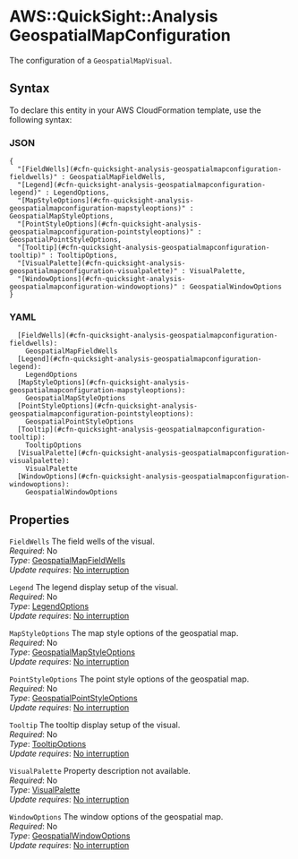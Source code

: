 # AWS::QuickSight::Analysis GeospatialMapConfiguration<a name="aws-properties-quicksight-analysis-geospatialmapconfiguration"></a>

The configuration of a `GeospatialMapVisual`\.

## Syntax<a name="aws-properties-quicksight-analysis-geospatialmapconfiguration-syntax"></a>

To declare this entity in your AWS CloudFormation template, use the following syntax:

### JSON<a name="aws-properties-quicksight-analysis-geospatialmapconfiguration-syntax.json"></a>

```
{
  "[FieldWells](#cfn-quicksight-analysis-geospatialmapconfiguration-fieldwells)" : GeospatialMapFieldWells,
  "[Legend](#cfn-quicksight-analysis-geospatialmapconfiguration-legend)" : LegendOptions,
  "[MapStyleOptions](#cfn-quicksight-analysis-geospatialmapconfiguration-mapstyleoptions)" : GeospatialMapStyleOptions,
  "[PointStyleOptions](#cfn-quicksight-analysis-geospatialmapconfiguration-pointstyleoptions)" : GeospatialPointStyleOptions,
  "[Tooltip](#cfn-quicksight-analysis-geospatialmapconfiguration-tooltip)" : TooltipOptions,
  "[VisualPalette](#cfn-quicksight-analysis-geospatialmapconfiguration-visualpalette)" : VisualPalette,
  "[WindowOptions](#cfn-quicksight-analysis-geospatialmapconfiguration-windowoptions)" : GeospatialWindowOptions
}
```

### YAML<a name="aws-properties-quicksight-analysis-geospatialmapconfiguration-syntax.yaml"></a>

```
  [FieldWells](#cfn-quicksight-analysis-geospatialmapconfiguration-fieldwells): 
    GeospatialMapFieldWells
  [Legend](#cfn-quicksight-analysis-geospatialmapconfiguration-legend): 
    LegendOptions
  [MapStyleOptions](#cfn-quicksight-analysis-geospatialmapconfiguration-mapstyleoptions): 
    GeospatialMapStyleOptions
  [PointStyleOptions](#cfn-quicksight-analysis-geospatialmapconfiguration-pointstyleoptions): 
    GeospatialPointStyleOptions
  [Tooltip](#cfn-quicksight-analysis-geospatialmapconfiguration-tooltip): 
    TooltipOptions
  [VisualPalette](#cfn-quicksight-analysis-geospatialmapconfiguration-visualpalette): 
    VisualPalette
  [WindowOptions](#cfn-quicksight-analysis-geospatialmapconfiguration-windowoptions): 
    GeospatialWindowOptions
```

## Properties<a name="aws-properties-quicksight-analysis-geospatialmapconfiguration-properties"></a>

`FieldWells`  <a name="cfn-quicksight-analysis-geospatialmapconfiguration-fieldwells"></a>
The field wells of the visual\.  
*Required*: No  
*Type*: [GeospatialMapFieldWells](aws-properties-quicksight-analysis-geospatialmapfieldwells.md)  
*Update requires*: [No interruption](https://docs.aws.amazon.com/AWSCloudFormation/latest/UserGuide/using-cfn-updating-stacks-update-behaviors.html#update-no-interrupt)

`Legend`  <a name="cfn-quicksight-analysis-geospatialmapconfiguration-legend"></a>
The legend display setup of the visual\.  
*Required*: No  
*Type*: [LegendOptions](aws-properties-quicksight-analysis-legendoptions.md)  
*Update requires*: [No interruption](https://docs.aws.amazon.com/AWSCloudFormation/latest/UserGuide/using-cfn-updating-stacks-update-behaviors.html#update-no-interrupt)

`MapStyleOptions`  <a name="cfn-quicksight-analysis-geospatialmapconfiguration-mapstyleoptions"></a>
The map style options of the geospatial map\.  
*Required*: No  
*Type*: [GeospatialMapStyleOptions](aws-properties-quicksight-analysis-geospatialmapstyleoptions.md)  
*Update requires*: [No interruption](https://docs.aws.amazon.com/AWSCloudFormation/latest/UserGuide/using-cfn-updating-stacks-update-behaviors.html#update-no-interrupt)

`PointStyleOptions`  <a name="cfn-quicksight-analysis-geospatialmapconfiguration-pointstyleoptions"></a>
The point style options of the geospatial map\.  
*Required*: No  
*Type*: [GeospatialPointStyleOptions](aws-properties-quicksight-analysis-geospatialpointstyleoptions.md)  
*Update requires*: [No interruption](https://docs.aws.amazon.com/AWSCloudFormation/latest/UserGuide/using-cfn-updating-stacks-update-behaviors.html#update-no-interrupt)

`Tooltip`  <a name="cfn-quicksight-analysis-geospatialmapconfiguration-tooltip"></a>
The tooltip display setup of the visual\.  
*Required*: No  
*Type*: [TooltipOptions](aws-properties-quicksight-analysis-tooltipoptions.md)  
*Update requires*: [No interruption](https://docs.aws.amazon.com/AWSCloudFormation/latest/UserGuide/using-cfn-updating-stacks-update-behaviors.html#update-no-interrupt)

`VisualPalette`  <a name="cfn-quicksight-analysis-geospatialmapconfiguration-visualpalette"></a>
Property description not available\.  
*Required*: No  
*Type*: [VisualPalette](aws-properties-quicksight-analysis-visualpalette.md)  
*Update requires*: [No interruption](https://docs.aws.amazon.com/AWSCloudFormation/latest/UserGuide/using-cfn-updating-stacks-update-behaviors.html#update-no-interrupt)

`WindowOptions`  <a name="cfn-quicksight-analysis-geospatialmapconfiguration-windowoptions"></a>
The window options of the geospatial map\.  
*Required*: No  
*Type*: [GeospatialWindowOptions](aws-properties-quicksight-analysis-geospatialwindowoptions.md)  
*Update requires*: [No interruption](https://docs.aws.amazon.com/AWSCloudFormation/latest/UserGuide/using-cfn-updating-stacks-update-behaviors.html#update-no-interrupt)